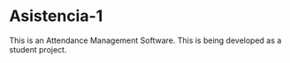 # Asistencia-1
This is an Attendance Management Software. This is being developed as a student project.
